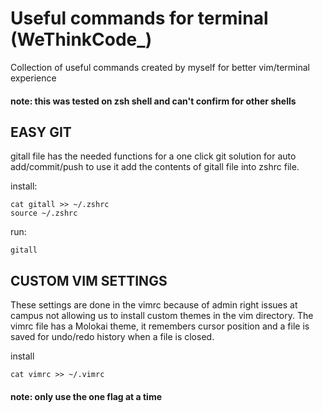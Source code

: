 # Useful commands for terminal \(WeThinkCode\_\)

Collection of useful commands created by myself for better vim/terminal experience

#### note: this was tested on zsh shell and can't confirm for other shells

## EASY GIT

gitall file has the needed functions for a one click git solution for auto add/commit/push
to use it add the contents of gitall file into zshrc file.

install:
```
cat gitall >> ~/.zshrc
source ~/.zshrc
```

run:
```
gitall
```

## CUSTOM VIM SETTINGS

These settings are done in the vimrc because of admin right issues at campus not allowing
us to install custom themes in the vim directory. The vimrc file has a Molokai theme, it remembers
cursor position and a file is saved for undo/redo history when a file is closed.

install
```
cat vimrc >> ~/.vimrc
```

#### note: only use the one flag at a time
